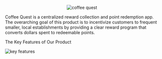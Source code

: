 <p align="center">
  <img src="https://github.com/YoshiAi19/Comp4200-User/assets/102384009/60ab7dab-882e-4fcc-a8d2-1a9797e6d635" alt="coffee quest">
  
  Coffee Quest is a centralized reward collection and point redemption app. The overarching goal of this product is to incentivize customers to frequent smaller, local establishments by providing a clear reward program that converts dollars spent to redeemable points.
  
  The Key Features of Our Product
  
  <img src="https://github.com/YoshiAi19/Comp4200-User/assets/102384009/1fbbc2f7-b0fd-4ace-a03c-8beecff4f447" alt="key features">
</p>
